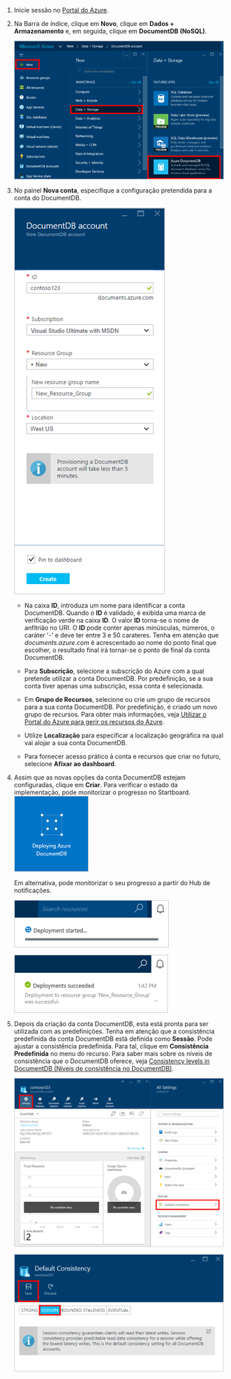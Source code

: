1.  Inicie sessão no [Portal do Azure](https://portal.azure.com/).
2.  Na Barra de índice, clique em **Novo**, clique em **Dados + Armazenamento** e, em seguida, clique em **DocumentDB (NoSQL)**.

    ![Captura de ecrã do portal do Azure, com destaque para Mais Serviços e DocumentDB (NoSQL)](./media/documentdb-create-dbaccount/create-nosql-db-databases-json-tutorial-1.png)  

3. No painel **Nova conta**, especifique a configuração pretendida para a conta do DocumentDB.

    ![Captura de ecrã do painel DocumentDB Novo](./media/documentdb-create-dbaccount/create-nosql-db-databases-json-tutorial-2.png)


    - Na caixa **ID**, introduza um nome para identificar a conta DocumentDB.  Quando o **ID** é validado, é exibida uma marca de verificação verde na caixa **ID**. O valor **ID** torna-se o nome de anfitrião no URI. O **ID** pode conter apenas minúsculas, números, o caráter '-' e deve ter entre 3 e 50 carateres. Tenha em atenção que *documents.azure.com* é acrescentado ao nome do ponto final que escolher, o resultado final irá tornar-se o ponto de final da conta DocumentDB.

    - Para **Subscrição**, selecione a subscrição do Azure com a qual pretende utilizar a conta DocumentDB. Por predefinição, se a sua conta tiver apenas uma subscrição, essa conta é selecionada.

    - Em **Grupo de Recursos**, selecione ou crie um grupo de recursos para a sua conta DocumentDB.  Por predefinição, é criado um novo grupo de recursos. Para obter mais informações, veja [Utilizar o Portal do Azure para gerir os recursos do Azure](../articles/azure-portal/resource-group-portal.md).

    - Utilize **Localização** para especificar a localização geográfica na qual vai alojar a sua conta DocumentDB. 
    
    - Para fornecer acesso prático à conta e recursos que criar no futuro, selecione **Afixar ao dashboard**.  

4.  Assim que as novas opções da conta DocumentDB estejam configuradas, clique em **Criar**. Para verificar o estado da implementação, pode monitorizar o progresso no Startboard.  
    ![Captura de ecrã do mosaico Criar no Startboard – Criador de base de dados online](./media/documentdb-create-dbaccount/create-nosql-db-databases-json-tutorial-3.png)  

    Em alternativa, pode monitorizar o seu progresso a partir do Hub de notificações.  

    ![Criar bases de dados rapidamente – Captura de ecrã do hub de notificações, que mostra o processo de criação da conta DocumentDB](./media/documentdb-create-dbaccount/create-nosql-db-databases-json-tutorial-4.png)  

    ![Captura de ecrã do Hub de notificações, que mostra que a conta DocumentDB foi criada com êxito e implementada num grupo de recursos – Notificação do criador de base de dados online](./media/documentdb-create-dbaccount/create-nosql-db-databases-json-tutorial-5.png)

5.  Depois da criação da conta DocumentDB, esta está pronta para ser utilizada com as predefinições. Tenha em atenção que a consistência predefinida da conta DocumentDB está definida como **Sessão**.  Pode ajustar a consistência predefinida. Para tal, clique em **Consistência Predefinida** no menu do recurso. Para saber mais sobre os níveis de consistência que o DocumentDB oferece, veja [Consistency levels in DocumentDB (Níveis de consistência no DocumentDB)](../articles/azure-portal/resource-group-portal.md).

    ![Captura de ecrã do painel do Grupo de Recursos – iniciar o desenvolvimento de aplicações](./media/documentdb-create-dbaccount/create-nosql-db-databases-json-tutorial-6.png)  

    ![Captura de ecrã do painel Nível de Consistência – Consistência da Sessão](./media/documentdb-create-dbaccount/create-nosql-db-databases-json-tutorial-7.png)  

[Como: criar uma conta DocumentDB.]: #Howto
[Passos seguintes]: #NextSteps
[documentdb-gerir]:../articles/documentdb/documentdb-manage.md



<!--HONumber=ago16_HO5-->



